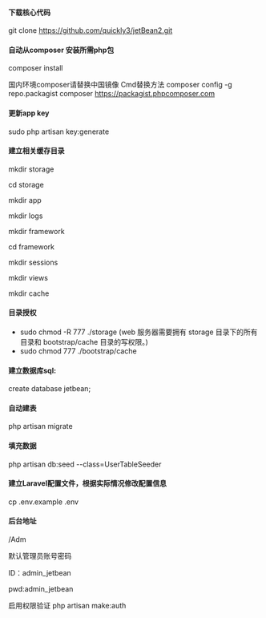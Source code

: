 #### 下载核心代码
git clone https://github.com/quickly3/jetBean2.git



#### 自动从composer 安装所需php包
composer install

国内环境composer请替换中国镜像
	Cmd替换方法
	composer config -g repo.packagist composer https://packagist.phpcomposer.com

#### 更新app key
sudo php artisan key:generate


#### 建立相关缓存目录
mkdir storage

cd storage

mkdir app

mkdir logs 

mkdir framework

cd framework

mkdir sessions

mkdir views

mkdir cache

#### 目录授权
* sudo chmod -R 777 ./storage  (web 服务器需要拥有 storage 目录下的所有目录和 bootstrap/cache 目录的写权限。)
* sudo chmod 777 ./bootstrap/cache

#### 建立数据库sql:
create database jetbean;


#### 自动建表  
php artisan migrate
#### 填充数据 
php artisan db:seed --class=UserTableSeeder

#### 建立Laravel配置文件，根据实际情况修改配置信息
cp .env.example .env

#### 后台地址
/Adm

默认管理员账号密码

ID：admin_jetbean

pwd:admin_jetbean


启用权限验证
php artisan make:auth